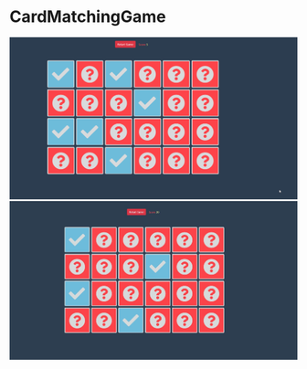 # CardMatchingGame
![Gif](https://github.com/ionutciochinaru/CardMatchingGame/blob/master/2019-03-05_16-39-28.gif?raw=true)
![Game](https://github.com/ionutciochinaru/CardMatchingGame/blob/master/Capture.JPG?raw=true)
